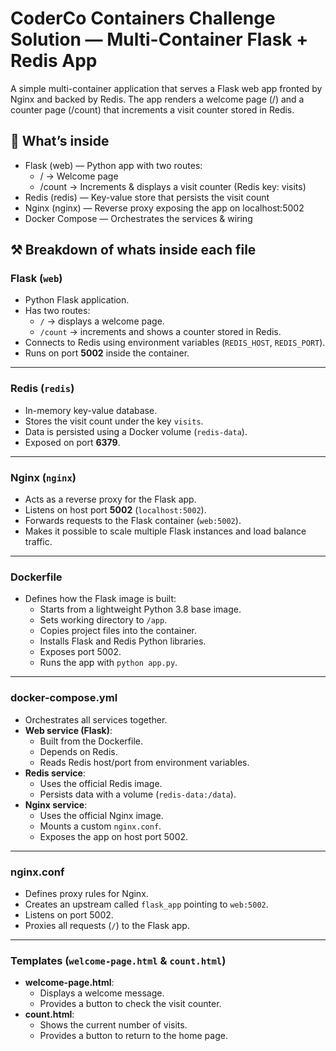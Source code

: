 # CoderCo Containers Challenge Solution — Multi-Container Flask + Redis App

A simple multi-container application that serves a Flask web app fronted by Nginx and backed by Redis.
The app renders a welcome page (/) and a counter page (/count) that increments a visit counter stored in Redis.

## 🧩 What’s inside

- Flask (web) — Python app with two routes:
  - / → Welcome page
  - /count → Increments & displays a visit counter (Redis key: visits)
- Redis (redis) — Key-value store that persists the visit count
- Nginx (nginx) — Reverse proxy exposing the app on localhost:5002
- Docker Compose — Orchestrates the services & wiring

## ⚒️ Breakdown of whats inside each file 

### Flask (`web`)
- Python Flask application.
- Has two routes:
  - `/` → displays a welcome page.
  - `/count` → increments and shows a counter stored in Redis.
- Connects to Redis using environment variables (`REDIS_HOST`, `REDIS_PORT`).
- Runs on port **5002** inside the container.

---

### Redis (`redis`)
- In-memory key-value database.
- Stores the visit count under the key `visits`.
- Data is persisted using a Docker volume (`redis-data`).
- Exposed on port **6379**.

---

### Nginx (`nginx`)
- Acts as a reverse proxy for the Flask app.
- Listens on host port **5002** (`localhost:5002`).
- Forwards requests to the Flask container (`web:5002`).
- Makes it possible to scale multiple Flask instances and load balance traffic.

---

### Dockerfile
- Defines how the Flask image is built:
  - Starts from a lightweight Python 3.8 base image.
  - Sets working directory to `/app`.
  - Copies project files into the container.
  - Installs Flask and Redis Python libraries.
  - Exposes port 5002.
  - Runs the app with `python app.py`.

---

### docker-compose.yml
- Orchestrates all services together.
- **Web service (Flask)**:
  - Built from the Dockerfile.
  - Depends on Redis.
  - Reads Redis host/port from environment variables.
- **Redis service**:
  - Uses the official Redis image.
  - Persists data with a volume (`redis-data:/data`).
- **Nginx service**:
  - Uses the official Nginx image.
  - Mounts a custom `nginx.conf`.
  - Exposes the app on host port 5002.

---

### nginx.conf
- Defines proxy rules for Nginx.
- Creates an upstream called `flask_app` pointing to `web:5002`.
- Listens on port 5002.
- Proxies all requests (`/`) to the Flask app.

---

### Templates (`welcome-page.html` & `count.html`)
- **welcome-page.html**:
  - Displays a welcome message.
  - Provides a button to check the visit counter.
- **count.html**:
  - Shows the current number of visits.
  - Provides a button to return to the home page.
